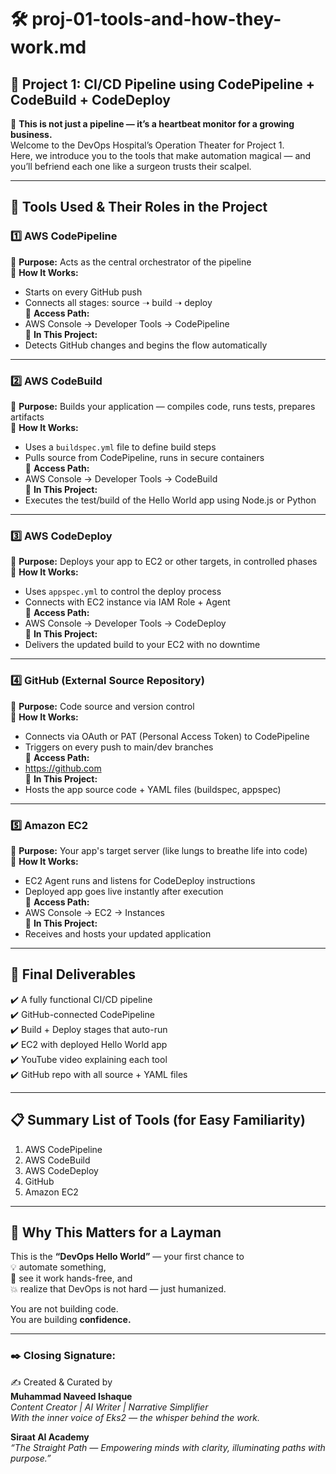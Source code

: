 
# 🛠️ proj-01-tools-and-how-they-work.md
## 🌟 Project 1: CI/CD Pipeline using CodePipeline + CodeBuild + CodeDeploy

🧪 **This is not just a pipeline — it’s a heartbeat monitor for a growing business.**  
Welcome to the DevOps Hospital’s Operation Theater for Project 1.  
Here, we introduce you to the tools that make automation magical — and you’ll befriend each one like a surgeon trusts their scalpel.

---

## 🧰 Tools Used & Their Roles in the Project

### 1️⃣ **AWS CodePipeline**
🔹 **Purpose:** Acts as the central orchestrator of the pipeline  
🔹 **How It Works:**  
- Starts on every GitHub push  
- Connects all stages: source ➝ build ➝ deploy  
🔹 **Access Path:**  
- AWS Console → Developer Tools → CodePipeline  
🔹 **In This Project:**  
- Detects GitHub changes and begins the flow automatically

---

### 2️⃣ **AWS CodeBuild**
🔹 **Purpose:** Builds your application — compiles code, runs tests, prepares artifacts  
🔹 **How It Works:**  
- Uses a `buildspec.yml` file to define build steps  
- Pulls source from CodePipeline, runs in secure containers  
🔹 **Access Path:**  
- AWS Console → Developer Tools → CodeBuild  
🔹 **In This Project:**  
- Executes the test/build of the Hello World app using Node.js or Python

---

### 3️⃣ **AWS CodeDeploy**
🔹 **Purpose:** Deploys your app to EC2 or other targets, in controlled phases  
🔹 **How It Works:**  
- Uses `appspec.yml` to control the deploy process  
- Connects with EC2 instance via IAM Role + Agent  
🔹 **Access Path:**  
- AWS Console → Developer Tools → CodeDeploy  
🔹 **In This Project:**  
- Delivers the updated build to your EC2 with no downtime

---

### 4️⃣ **GitHub (External Source Repository)**
🔹 **Purpose:** Code source and version control  
🔹 **How It Works:**  
- Connects via OAuth or PAT (Personal Access Token) to CodePipeline  
- Triggers on every push to main/dev branches  
🔹 **Access Path:**  
- https://github.com  
🔹 **In This Project:**  
- Hosts the app source code + YAML files (buildspec, appspec)

---

### 5️⃣ **Amazon EC2**
🔹 **Purpose:** Your app's target server (like lungs to breathe life into code)  
🔹 **How It Works:**  
- EC2 Agent runs and listens for CodeDeploy instructions  
- Deployed app goes live instantly after execution  
🔹 **Access Path:**  
- AWS Console → EC2 → Instances  
🔹 **In This Project:**  
- Receives and hosts your updated application

---

## 🎯 Final Deliverables

✔️ A fully functional CI/CD pipeline  
✔️ GitHub-connected CodePipeline  
✔️ Build + Deploy stages that auto-run  
✔️ EC2 with deployed Hello World app  
✔️ YouTube video explaining each tool  
✔️ GitHub repo with all source + YAML files

---

## 📋 Summary List of Tools (for Easy Familiarity)

1. AWS CodePipeline  
2. AWS CodeBuild  
3. AWS CodeDeploy  
4. GitHub  
5. Amazon EC2

---

## 🌼 Why This Matters for a Layman

This is the **“DevOps Hello World”** — your first chance to  
💡 automate something,  
🧠 see it work hands-free, and  
💥 realize that DevOps is not hard — just humanized.

You are not building code.  
You are building **confidence.**

---

### ✒️ Closing Signature:

✍️ Created & Curated by  
**Muhammad Naveed Ishaque**  
_Content Creator | AI Writer | Narrative Simplifier_  
_With the inner voice of Eks2 — the whisper behind the work._

**Siraat AI Academy**  
_“The Straight Path — Empowering minds with clarity, illuminating paths with purpose.”_
